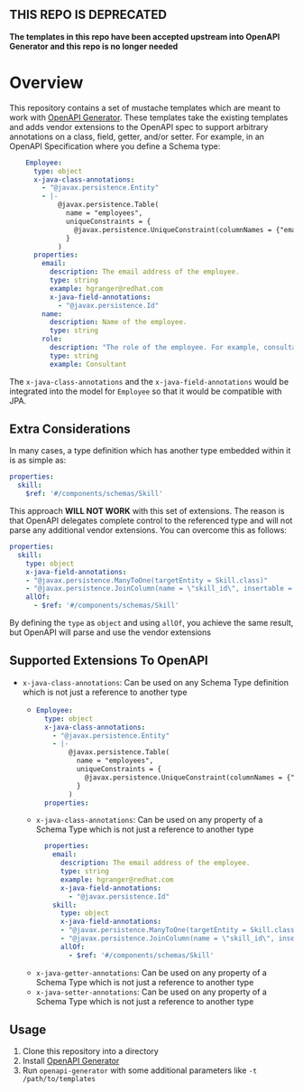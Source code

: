 ## THIS REPO IS DEPRECATED

**The templates in this repo have been accepted upstream into OpenAPI Generator and this repo is no longer needed**

# Overview

This repository contains a set of mustache templates which are meant to work with [OpenAPI Generator](https://openapi-generator.tech/). These
templates take the existing templates and adds vendor extensions to the OpenAPI spec to support arbitrary annotations on a class,
field, getter, and/or setter. For example, in an OpenAPI Specification where you define a Schema type:

```yaml
    Employee:
      type: object
      x-java-class-annotations:
        - "@javax.persistence.Entity"
        - |-
            @javax.persistence.Table(
              name = "employees",
              uniqueConstraints = {
                @javax.persistence.UniqueConstraint(columnNames = {"email"})
              }
            )
      properties:
        email:
          description: The email address of the employee.
          type: string
          example: hgranger@redhat.com
          x-java-field-annotations:
            - "@javax.persistence.Id"
        name:
          description: Name of the employee.
          type: string
        role:
          description: "The role of the employee. For example, consultant, PM, TSM, etc."
          type: string
          example: Consultant
```

The `x-java-class-annotations` and the `x-java-field-annotations` would be integrated into the model for `Employee` so that it would be compatible with JPA.

## Extra Considerations
In many cases, a type definition which has another type embedded within it is as simple as:

```yaml
properties:
  skill:
    $ref: '#/components/schemas/Skill'
```

This approach **WILL NOT WORK** with this set of extensions. The reason is that OpenAPI delegates complete control to the referenced type and will not parse
any additional vendor extensions. You can overcome this as follows:

```yaml
properties:
  skill:
    type: object
    x-java-field-annotations:
    - "@javax.persistence.ManyToOne(targetEntity = Skill.class)"
    - "@javax.persistence.JoinColumn(name = \"skill_id\", insertable = false, updatable = false)"
    allOf:
      - $ref: '#/components/schemas/Skill'
```

By defining the `type` as `object` and using `allOf`, you achieve the same result, but OpenAPI will parse and use the vendor extensions

## Supported Extensions To OpenAPI

* `x-java-class-annotations`: Can be used on any Schema Type definition which is not just a reference to another type
  * ```yaml
    Employee:
      type: object
      x-java-class-annotations:
        - "@javax.persistence.Entity"
        - |-
            @javax.persistence.Table(
              name = "employees",
              uniqueConstraints = {
                @javax.persistence.UniqueConstraint(columnNames = {"email"})
              }
            )
      properties:
    ```
  * `x-java-class-annotations`: Can be used on any property of a Schema Type which is not just a reference to another type
    ```yaml
      properties:
        email:
          description: The email address of the employee.
          type: string
          example: hgranger@redhat.com
          x-java-field-annotations:
            - "@javax.persistence.Id"
        skill:
          type: object
          x-java-field-annotations:
          - "@javax.persistence.ManyToOne(targetEntity = Skill.class)"
          - "@javax.persistence.JoinColumn(name = \"skill_id\", insertable = false, updatable = false)"
          allOf:
            - $ref: '#/components/schemas/Skill'
    ```
  * `x-java-getter-annotations`: Can be used on any property of a Schema Type which is not just a reference to another type
  * `x-java-setter-annotations`: Can be used on any property of a Schema Type which is not just a reference to another type

## Usage

1. Clone this repository into a directory
2. Install [OpenAPI Generator](https://openapi-generator.tech/docs/installation)
3. Run `openapi-generator` with some additional parameters like `-t /path/to/templates`
